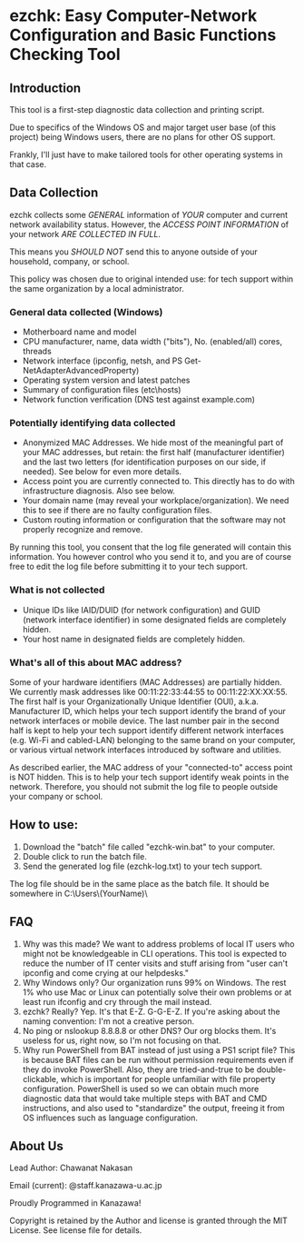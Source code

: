 # ezchk: Easy Computer-Network Configuration and Basic Functions Checking Tool

## Introduction

This tool is a first-step diagnostic data collection and printing script.

Due to specifics of the Windows OS and major target user base (of this project)
being Windows users, there are no plans for other OS support.

Frankly, I'll just have to make tailored tools for other operating systems in
that case.

## Data Collection

ezchk collects some *GENERAL* information of *YOUR* computer and current network
availability status. However, the *ACCESS POINT INFORMATION* of your network
*ARE COLLECTED IN FULL*.

This means you *SHOULD NOT* send this to anyone outside of your household,
company, or school.

This policy was chosen due to original intended use: for tech support within
the same organization by a local administrator.

### General data collected (Windows)

* Motherboard name and model
* CPU manufacturer, name, data width ("bits"), No. (enabled/all) cores, threads
* Network interface (ipconfig, netsh, and PS Get-NetAdapterAdvancedProperty)
* Operating system version and latest patches
* Summary of configuration files (etc\hosts)
* Network function verification (DNS test against example.com)

### Potentially identifying data collected

* Anonymized MAC Addresses. We hide most of the meaningful part of your MAC
  addresses, but retain: the first half (manufacturer identifier) and the last
  two letters (for identification purposes on our side, if needed). See below
  for even more details.
* Access point you are currently connected to. This directly has to do with
  infrastructure diagnosis. Also see below.
* Your domain name (may reveal your workplace/organization). We need this to
  see if there are no faulty configuration files.
* Custom routing information or configuration that the software may not properly
  recognize and remove.

By running this tool, you consent that the log file generated will contain this
information. You however control who you send it to, and you are of course free
to edit the log file before submitting it to your tech support.

### What is not collected

* Unique IDs like IAID/DUID (for network configuration) and GUID (network
  interface identifier) in some designated fields are completely hidden.
* Your host name in designated fields are completely hidden.

### What's all of this about MAC address?

Some of your hardware identifiers (MAC Addresses) are partially hidden. We
currently mask addresses like 00:11:22:33:44:55 to 00:11:22:XX:XX:55. The
first half is your Organizationally Unique Identifier (OUI), a.k.a.
Manufacturer ID, which helps your tech support identify the brand of your
network interfaces or mobile device. The last number pair in the second half
is kept to help your tech support identify different network interfaces (e.g.
Wi-Fi and cabled-LAN) belonging to the same brand on your computer, or various
virtual network interfaces introduced by software and utilities.

As described earlier, the MAC address of your "connected-to" access point is NOT
hidden. This is to help your tech support identify weak points in the network.
Therefore, you should not submit the log file to people outside your company or
school.

## How to use:

1. Download the "batch" file called "ezchk-win.bat" to your computer.
2. Double click to run the batch file.
3. Send the generated log file (ezchk-log.txt) to your tech support.

The log file should be in the same place as the batch file. It should be
somewhere in C:\Users\\(YourName)\\

## FAQ

1. Why was this made? We want to address problems of local IT users who might not
   be knowledgeable in CLI operations. This tool is expected to reduce the number
   of IT center visits and stuff arising from "user can't ipconfig and come
   crying at our helpdesks."
2. Why Windows only? Our organization runs 99% on Windows. The rest 1% who use
   Mac or Linux can potentially solve their own problems or at least run
   ifconfig and cry through the mail instead.
3. ezchk? Really? Yep. It's that E-Z. G-G-E-Z. If you're asking about the naming
   convention: I'm not a creative person.
4. No ping or nslookup 8.8.8.8 or other DNS? Our org blocks them. It's useless
   for us, right now, so I'm not focusing on that.
5. Why run PowerShell from BAT instead of just using a PS1 script file? This is
   because BAT files can be run without permission requirements even if they do
   invoke PowerShell. Also, they are tried-and-true to be double-clickable,
   which is important for people unfamiliar with file property configuration.
   PowerShell is used so we can obtain much more diagnostic data that would take
   multiple steps with BAT and CMD instructions, and also used to "standardize"
   the output, freeing it from OS influences such as language configuration.

## About Us

Lead Author: Chawanat Nakasan

Email (current): <firstname>@staff.kanazawa-u.ac.jp

Proudly Programmed in Kanazawa!

Copyright is retained by the Author and license is granted through the MIT
License. See license file for details.

